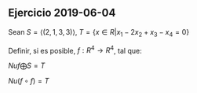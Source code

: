 ## Ejercicio 2019-06-04
Sean $S = \langle(2,1,3,3)\rangle$, $T=\{x\in R | x_1-2x_2+x_3-x_4=0\}$

Definir, si es posible, $f : R^4 \to R^4$, tal que:

$Nuf \bigoplus S = T$

$Nu(f\circ f) = T$
